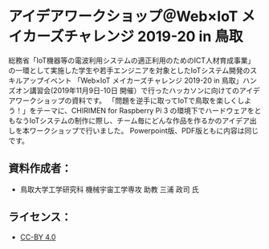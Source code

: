 # アイデアワークショップ＠Web×IoT メイカーズチャレンジ 2019-20 in 鳥取

総務省「IoT機器等の電波利用システムの適正利用のためのICT人材育成事業」の一環として実施した学生や若手エンジニアを対象としたIoTシステム開発のスキルアップイベント 「Web×IoT メイカーズチャレンジ 2019-20 in 鳥取」ハンズオン講習会(2019年11月9日-10日 開催）で行ったハッカソンに向けてのアイデアワークショップの資料です。
「問題を逆手に取ってIoTで鳥取を楽しくしよう！」をテーマに、CHIRIMEN for Raspberry Pi 3 の環境下でハードウェアをともなうIoTシステムの制作に際し、チーム毎にどんな作品を作るかのアイデア出しを本ワークショップで行いました。
Powerpoint版、PDF版ともに内容は同じです。

## 資料作成者： 
* 鳥取大学工学研究科 機械宇宙工学専攻 助教 三浦 政司 氏

## ライセンス：
* [CC-BY 4.0](https://creativecommons.org/licenses/by-nc/4.0/)
